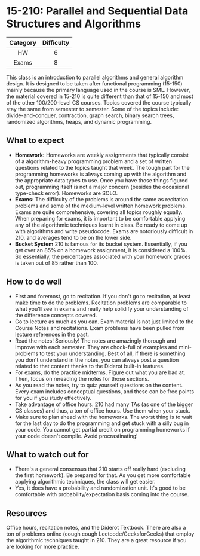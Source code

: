 # 15-210: Parallel and Sequential Data Structures and Algorithms

| Category | Difficulty |
|:-:       | :-:        |
| HW       | 6          |
| Exams    | 8          |

This class is an introduction to parallel algorithms and general algorithm design. It is designed to be taken after functional programming (15-150) mainly because the primary language used in the course is SML. However, the material covered in 15-210 is quite different than that of 15-150 and most of the other 100/200-level CS courses. Topics covered the course typically stay the same from semester to semester. Some of the topics include: divide-and-conquer, contraction, graph search, binary search trees, randomized algorithms, heaps, and dynamic programming. 

## What to expect

- **Homework:** Homeworks are weekly assignments that typically consist of a algorithm-heavy programming problem and a set of written questions related to the topics taught that week. The tough part for the programming homeworks is always coming up with the algorithm and the appropriate data types to use. Once you have those things figured out, programming itself is not a major concern (besides the occasional type-check error). Homeworks are SOLO. 
- **Exams:** The difficulty of the problems is around the same as recitation problems and some of the medium-level written homework problems. Exams are quite comprehensive, covering all topics roughly equally. When preparing for exams, it is important to be comfortable applying any of the algorithmic techniques learnt in class. Be ready to come up with algorithms and write pseudocode. Exams are notoriously difficult in 210, and averages tend to be on the lower side.
- **Bucket System** 210 is famous for its bucket system. Essentially, if you get over an 85% on a homework assignment, it is considered a 100%. So essentially, the percentages associated with your homework grades is taken out of 85 rather than 100. 

## How to do well

- First and foremost, go to recitation. If you don't go to recitation, at least make time to do the problems. Recitation problems are comparable to what you'll see in exams and really help solidify your understanding of the difference concepts covered.
- Go to lecture as much as you can. Exam material is not just limited to the Course Notes and recitations. Exam problems have been pulled from lecture references in the past.
- Read the notes! Seriously! The notes are amazingly thorough and improve with each semester. They are chock-full of examples and mini-problems to test your understanding. Best of all, if there is something you don't understand in the notes, you can always post a question related to that content thanks to the Diderot built-in features.
- For exams, do the practice midterms. Figure out what you are bad at. Then, focus on rereading the notes for those sections.
- As you read the notes, try to quiz yourself questions on the content. Every exam includes conceptual questions, and these can be free points for you if you study effectively. 
- Take advantage of office hours. 210 had many TAs (as one of the bigger CS classes) and thus, a ton of office hours. Use them when your stuck.
- Make sure to plan ahead with the homeworks. The worst thing is to wait for the last day to do the programming and get stuck with a silly bug in your code. You cannot get partial credit on programming homeworks if your code doesn't compile. Avoid procrastinating!


## What to watch out for

- There's a general consensus that 210 starts off really hard (excluding the first homework). Be prepared for that. As you get more comfortable applying algorithmic techniques, the class will get easier. 
- Yes, it does have a probability and randomization unit. It's good to be comfortable with probability/expectation basis coming into the course.

## Resources
Office hours, recitation notes, and the Diderot Textbook. There are also a ton of problems online (cough cough Leetcode/GeeksforGeeks) that employ the algorithmic techniques taught in 210. They are a great resource if you are looking for more practice.